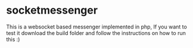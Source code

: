 # socketmessenger

This is a websocket based messenger implemented in php, If you want to test it download the build folder and follow the instructions on how to run this :)
